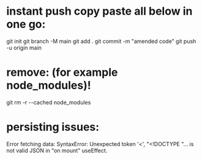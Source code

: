 # instant push copy paste all below in one go:

git init
git branch -M main
git add .
git commit -m "amended code"
git push -u origin main

# remove: (for example node_modules)!

git rm -r --cached node_modules

# persisting issues:

Error fetching data: SyntaxError: Unexpected token '<', "<!DOCTYPE "... is not valid JSON
in "on mount" useEffect.
